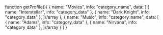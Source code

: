 function getProfile(){
  {
    name: "Movies", info: "category_name",
    data: [
      { name: "Interstellar", info: "category_data" },
      { name: "Dark Knight", info: "category_data" },
    ]//array
  },
  {
    name: "Music", info: "category_name",
    data: [
      { name: "Adams", info: "category_data" },
      { name: "Nirvana", info: "category_data" },
    ]//array
  }
]
}
